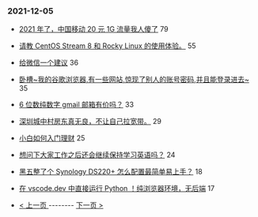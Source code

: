 ### 2021-12-05 
- [2021 年了，中国移动 20 元 1G 流量我人傻了](https://www.v2ex.com/t/820067) 79
- [请教 CentOS Stream 8 和 Rocky Linux 的使用体验。](https://www.v2ex.com/t/820132) 55
- [给微信一个建议](https://www.v2ex.com/t/820114) 36
- [卧槽~我的谷歌浏览器,有一些网站,惊现了别人的账号密码,并且能登录进去~](https://www.v2ex.com/t/820092) 35
- [6 位数纯数字 gmail 邮箱有价吗？](https://www.v2ex.com/t/820134) 33
- [深圳城中村房东真无良，不让自己拉宽带。](https://www.v2ex.com/t/820158) 29
- [小白如何入门理财](https://www.v2ex.com/t/820094) 25
- [想问下大家工作之后还会继续保持学习英语吗？](https://www.v2ex.com/t/820066) 24
- [黑五整了个 Synology DS220+ 怎么配置最简单易上手？](https://www.v2ex.com/t/820101) 18
- [在 vscode.dev 中直接运行 Python ！纯浏览器环境，无后端](https://www.v2ex.com/t/820111) 17 

- [ < 上一页 ](https://github.com/able8/v2ex-hot-record/blob/master/2021-12-04.md) -------- [ 下一页 > ](https://github.com/able8/v2ex-hot-record/blob/master/2021-12-06.md)